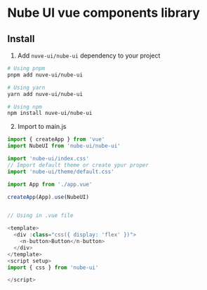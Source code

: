 # Nube UI vue components library

## Install

1. Add `nuve-ui/nube-ui` dependency to your project

```bash
# Using pnpm
pnpm add nuve-ui/nube-ui

# Using yarn
yarn add nuve-ui/nube-ui

# Using npm
npm install nuve-ui/nube-ui
```

2. Import to main.js

```js
import { createApp } from 'vue'
import NubeUI from 'nube-ui/nube-ui'

import 'nube-ui/index.css'
// Import default theme or create ypur proper
import 'nube-ui/theme/default.css'

import App from './app.vue'

createApp(App).use(NubeUI)


// Using in .vue file

<template>
  <div :class="css({ display: 'flex' })">
    <n-button>Button</n-button>
  </div>
</template>
<script setup>
import { css } from 'nube-ui'

</script>
```
